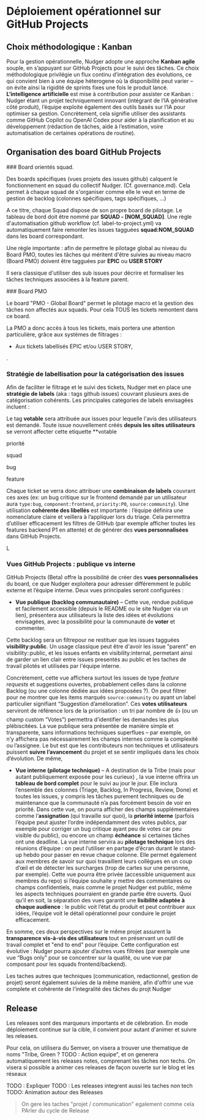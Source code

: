 # Déploiement opérationnel sur GitHub Projects

## Choix méthodologique : Kanban

Pour la gestion opérationnelle, Nudger adopte une approche **Kanban agile** souple, en s’appuyant sur GitHub Projects pour le suivi des tâches. Ce choix méthodologique privilégie un flux continu d’intégration des évolutions, ce qui convient bien à une équipe héterogene où la disponibilité peut varier – on évite ainsi la rigidité de sprints fixes une fois le produit lancé. **L’intelligence artificielle** est mise à contribution pour assister ce Kanban : Nudger étant un projet techniquement innovant (intégrant de l’IA générative côté produit), l’équipe exploite également des outils basés sur l’IA pour optimiser sa gestion. Concrètement, cela signifie utiliser des assistants comme GitHub Copilot ou OpenAI Codex pour aider à la planification et au développement (rédaction de tâches, aide à l’estimation, voire automatisation de certaines opérations de routine).

## Organisation des board GitHub Projects 


### Board orientés squad.



Des boards spécifiques (vues projets des issues github) calquent le fonctionnement en squad du collectif Nudger. (Cf. governance.md). Cela permet à chaque squad de s'organiser comme elle le veut en terme de gestion de backlog (colonnes spécifiques, tags spécifiques, ...)

A ce titre, chaque Squad dispose de son propre board de pilotage. Le tableau de bord doit être nommé par **SQUAD - [NOM_SQUAD]**. Une règle d'automatisation github workflow (cf. label-to-project.yml) va automatiquement faire remonter les issues tagguées **squad:NOM_SQUAD** dans les board correspondant.


Une règle importante : afin de permettre le pilotage global au niveau du Board PMO, toutes les tâches qui méritent d'être suivies au niveau macro (Board PMO) doivent être tagguées par **EPIC** ou **USER STORY** 


Il sera classique d'utiliser des sub issues pour décrire et formaliser les tâches techniques associées à la feature parent.



### Board PMO

Le board "PMO - Global Board" permet le pilotage macro et la gestion des tâches non affectés aux squads. Pour cela TOUS les tickets remontent dans ce board. 

La PMO a donc accès à tous les tickets, mais portera une attention particulière, grâce aux systèmes de filtrages  : 
* Aux tickets labellisés EPIC et/ou USER STORY,

.
### Stratégie de labellisation pour la catégorisation des issues

Afin de faciliter le filtrage et le suivi des tickets, Nudger met en place une **stratégie de labels** (aka : tags github issues)  couvrant plusieurs axes de catégorisation cohérents. Les principales catégories de labels envisagées incluent :


Le tag **votable** sera attribuée aux issues pour lequelle l'avis des utilisateurs est demandé. Toute issue nouvellement créés **depuis les sites utilisateurs** se verront affecter cette etiquette **votable




priorité

squad

bug

feature





Chaque ticket se verra donc attribuer une **combinaison de labels** couvrant ces axes (ex: un bug critique sur le frontend demandé par un utilisateur aura `type:bug`, `component:frontend`, `priority:P0`, `source:community`). Une utilisation **cohérente des libellés** est importante : l’équipe définira une nomenclature claire et veillera à l’appliquer lors du triage. Cela permettra d’utiliser efficacement les filtres de GitHub (par exemple afficher toutes les features backend P1 en attente) et de générer des **vues personnalisées** dans GitHub Projects.

L
### Vues GitHub Projects : publique vs interne

GitHub Projects (Beta) offre la possibilité de créer des **vues personnalisées** du board, ce que Nudger exploitera pour adresser différemment le public externe et l’équipe interne. Deux vues principales seront configurées :

- **Vue publique (backlog communautaire)** – Cette vue, rendue publique et facilement accessible (depuis le README ou le site Nudger via un lien), présentera aux utilisateurs la liste des idées et évolutions envisagées, avec la possibilité pour la communauté de **voter** et commenter.

Cette backlog sera un filtrepour ne restituer que les issues tagguées **visibility:public**. Un usage classique peut être d'avoir les issue "parent" en visibility::public, et les issues enfants en visibility:internal, permetant ainsi de garder un lien clair entre issues presentés au public et les taches de travail pilotés et utilisées par l'équipe interne.

Concrètement, cette vue affichera surtout les issues de type *feature requests* et suggestions ouvertes, probablement celles dans la colonne Backlog (ou une colonne dédiée aux idées proposées ?). On peut filtrer pour ne montrer que les items marqués `source:community` ou ayant un label particulier signifiant “Suggestion d’amélioration”.  Ces **votes utilisateurs** serviront de référence lors de la priorisation : un tri par nombre de 👍 (ou un champ custom “Votes”) permettra d’identifier les demandes les plus plébiscitées. La vue publique sera présentée de manière simple et transparente, sans informations techniques superflues – par exemple, on n’y affichera pas nécessairement les champs internes comme la complexité ou l’assignee. Le but est que les contributeurs non techniques et utilisateurs puissent **suivre l’avancement** du projet et se sentir impliqués dans les choix d’évolution. De même,

- **Vue interne (pilotage technique)** – A destination de la Tribe (mais pour autant publiquement exposée pour les curieux) , la vue interne offrira un **tableau de bord complet** pour le suivi au jour le jour. Elle inclura l’ensemble des colonnes (Triage, Backlog, In Progress, Review, Done) et toutes les issues, y compris les tâches purement techniques ou de maintenance que la communauté n’a pas forcément besoin de voir en priorité. Dans cette vue, on pourra afficher des champs supplémentaires comme l’**assignation** (qui travaille sur quoi), la **priorité interne** (parfois l’équipe peut ajuster l’ordre indépendamment des votes publics, par exemple pour corriger un bug critique ayant peu de votes car peu visible du public), ou encore un champ **échéance** si certaines tâches ont une deadline. La vue interne servira au **pilotage technique** lors des réunions d’équipe : on peut l’utiliser en partage d’écran durant le stand-up hebdo pour passer en revue chaque colonne. Elle permet également aux membres de savoir sur quoi travaillent leurs collègues en un coup d’œil et de détecter les surcharges (trop de cartes sur une personne, par exemple). Cette vue pourra être privée (accessible uniquement aux membres du repo) si l’équipe souhaite y mettre des commentaires ou champs confidentiels, mais comme le projet Nudger est public, même les aspects techniques pourraient en grande partie être ouverts. Quoi qu’il en soit, la séparation des vues garantit une **lisibilité adaptée à chaque audience** : le public voit l’état du produit et peut contribuer aux idées, l’équipe voit le détail opérationnel pour conduire le projet efficacement.

En somme, ces deux perspectives sur le même projet assurent la **transparence vis-à-vis des utilisateurs** tout en préservant un outil de travail complet et "end to end" pour l’équipe. Cette configuration est évolutive : Nudger pourra ajouter d’autres vues filtrées (par exemple une vue “Bugs only” pour se concentrer sur la qualité, ou une vue par composant pour les squads frontend/backend).

Les taches autres que techniques (communication, redactionnel, gestion de projet) seront également suivies de la même manière, afin d'offrir une vue complete et cohérente de l'integralité des tâches du projt Nudger

## Release

Les releases sont des marqueurs importants et de célebration. En mode déploiement continue sur la cible, il convient pour autant d'animer et suivre les releases.

Pour cela, on utilisera du Semver, on visera a trouver une thematique de noms "Tribe, Green ? TODO : Action equipe", et on generera automatiquement les releases notes, comprenant les tâches non techs. On visera si possible a animer ces releases de façon ouverte sur le blog et les réseaux

TODO : Expliquer
TODO : Les releases integrent aussi les taches non tech
TODO: Animation autour des Releases

> On gere les taches "projet / communication" egalement comme cela
PArler du cycle de Release
> 
